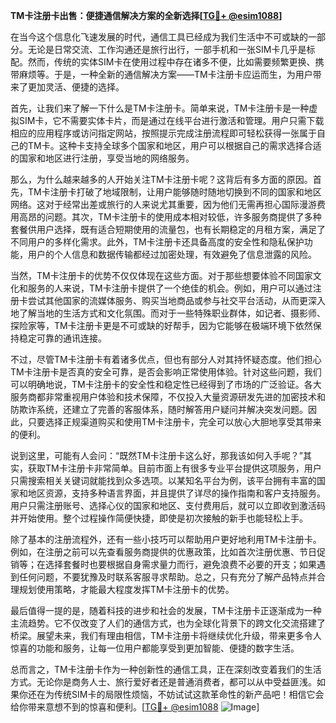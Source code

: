 **TM卡注册卡出售：便捷通信解决方案的全新选择[[TG💪+ @esim1088](https://t.me/s/esim1088)]**

在当今这个信息化飞速发展的时代，通信工具已经成为我们生活中不可或缺的一部分。无论是日常交流、工作沟通还是旅行出行，一部手机和一张SIM卡几乎是标配。然而，传统的实体SIM卡在使用过程中存在诸多不便，比如需要频繁更换、携带麻烦等。于是，一种全新的通信解决方案——TM卡注册卡应运而生，为用户带来了更加灵活、便捷的选择。

首先，让我们来了解一下什么是TM卡注册卡。简单来说，TM卡注册卡是一种虚拟SIM卡，它不需要实体卡片，而是通过在线平台进行激活和管理。用户只需下载相应的应用程序或访问指定网站，按照提示完成注册流程即可轻松获得一张属于自己的TM卡。这种卡支持全球多个国家和地区，用户可以根据自己的需求选择合适的国家和地区进行注册，享受当地的网络服务。

那么，为什么越来越多的人开始关注TM卡注册卡呢？这背后有多方面的原因。首先，TM卡注册卡打破了地域限制，让用户能够随时随地切换到不同的国家和地区网络。这对于经常出差或旅行的人来说尤其重要，因为他们无需再担心国际漫游费用高昂的问题。其次，TM卡注册卡的使用成本相对较低，许多服务商提供了多种套餐供用户选择，既有适合短期使用的流量包，也有长期稳定的月租方案，满足了不同用户的多样化需求。此外，TM卡注册卡还具备高度的安全性和隐私保护功能，用户的个人信息和数据传输都经过加密处理，有效避免了信息泄露的风险。

当然，TM卡注册卡的优势不仅仅体现在这些方面。对于那些想要体验不同国家文化和服务的人来说，TM卡注册卡提供了一个绝佳的机会。例如，用户可以通过注册卡尝试其他国家的流媒体服务、购买当地商品或参与社交平台活动，从而更深入地了解当地的生活方式和文化氛围。而对于一些特殊职业群体，如记者、摄影师、探险家等，TM卡注册卡更是不可或缺的好帮手，因为它能够在极端环境下依然保持稳定可靠的通讯连接。

不过，尽管TM卡注册卡有着诸多优点，但也有部分人对其持怀疑态度。他们担心TM卡注册卡是否真的安全可靠，是否会影响正常使用体验。针对这些问题，我们可以明确地说，TM卡注册卡的安全性和稳定性已经得到了市场的广泛验证。各大服务商都非常重视用户体验和技术保障，不仅投入大量资源研发先进的加密技术和防欺诈系统，还建立了完善的客服体系，随时解答用户疑问并解决突发问题。因此，只要选择正规渠道购买和使用TM卡注册卡，完全可以放心大胆地享受其带来的便利。

说到这里，可能有人会问：“既然TM卡注册卡这么好，那我该如何入手呢？”其实，获取TM卡注册卡非常简单。目前市面上有很多专业平台提供这项服务，用户只需搜索相关关键词就能找到众多选项。以某知名平台为例，该平台拥有丰富的国家和地区资源，支持多种语言界面，并且提供了详尽的操作指南和客户支持服务。用户只需注册账号、选择心仪的国家和地区、支付费用后，就可以立即收到激活码并开始使用。整个过程操作简便快捷，即使是初次接触的新手也能轻松上手。

除了基本的注册流程外，还有一些小技巧可以帮助用户更好地利用TM卡注册卡。例如，在注册之前可以先查看服务商提供的优惠政策，比如首次注册优惠、节日促销等；在选择套餐时也要根据自身需求量力而行，避免浪费不必要的开支；如果遇到任何问题，不要犹豫及时联系客服寻求帮助。总之，只有充分了解产品特点并合理规划使用策略，才能最大程度发挥TM卡注册卡的优势。

最后值得一提的是，随着科技的进步和社会的发展，TM卡注册卡正逐渐成为一种主流趋势。它不仅改变了人们的通信方式，也为全球化背景下的跨文化交流搭建了桥梁。展望未来，我们有理由相信，TM卡注册卡将继续优化升级，带来更多令人惊喜的功能和服务，让每一位用户都能享受到更加智能、便捷的数字生活。

总而言之，TM卡注册卡作为一种创新性的通信工具，正在深刻改变着我们的生活方式。无论你是商务人士、旅行爱好者还是普通消费者，都可以从中受益匪浅。如果你还在为传统SIM卡的局限性烦恼，不妨试试这款革命性的新产品吧！相信它会给你带来意想不到的惊喜和便利。[[TG💪+ @esim1088](https://t.me/s/esim1088) ![Image](https://i.postimg.cc/4NQfJmqS/Snipaste-2025-05-13-00-14-12.png)]